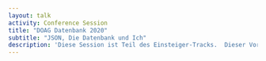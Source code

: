 ```yaml
---
layout: talk
activity: Conference Session
title: "DOAG Datenbank 2020"
subtitle: "JSON, Die Datenbank und Ich"
description: 'Diese Session ist Teil des Einsteiger-Tracks.  Dieser Vortrag klärt die wichtigsten Fragen rund um JSON und die Oracle Datenbank:  Wie kommen JSON Dokumente in die Datenbank hinein? Wann speichere ich die JSON Dokumente und wann verteile ich die Inhalte auf Relationen? Wie verwandle ich Dokumente in Daten und wie erzeuge ich aus Daten JSON Dateien? Wie beschleunige ich Abfragen auf große Mengen JSON Dokumente Auf welchem Weg stelle ich JSON Dokumente wieder bereit? Die Fragen werden anhand von Beispielen und Demos geklärt.  Dieser Votrag enthält ausführliche Live-Demos. Alle Demos werden zum Download bereit gestellt.'
---
```

